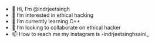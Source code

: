 - 👋 Hi, I’m @indrjeetsingh
- 👀 I’m interested in ethical hacking
- 🌱 I’m currently learning C++
- 💞️ I’m looking to collaborate on ethical hacker
- 📫 How to reach me 
my instagram is -indrjeetsinghsaini_

<!---
indrjeetsingh/indrjeetsingh is a ✨ special ✨ repository because its `README.md` (this file) appears on your GitHub profile.
You can click the Preview link to take a look at your changes.
--->
